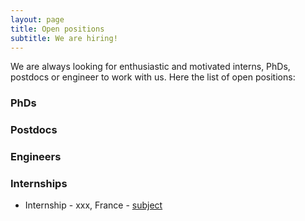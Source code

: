 ```yaml
---
layout: page
title: Open positions
subtitle: We are hiring!
---
```


We are always looking for enthusiastic and motivated interns, PhDs, postdocs or engineer to work with us. Here the list of open positions:

### PhDs


### Postdocs


### Engineers


### Internships

- Internship - xxx, France - [subject](https://files.inria.fr/superviz/assets/img/...pdf)
